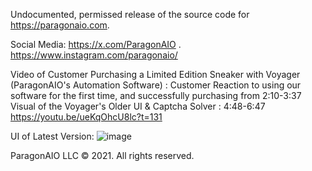 Undocumented, permissed release of the source code for https://paragonaio.com.

Social Media:
https://x.com/ParagonAIO .
https://www.instagram.com/paragonaio/

Video of Customer Purchasing a Limited Edition Sneaker with Voyager (ParagonAIO's Automation Software) :
Customer Reaction to using our software for the first time, and successfully purchasing from 2:10-3:37 
Visual of the Voyager's Older UI & Captcha Solver : 4:48-6:47
https://youtu.be/ueKqOhcU8lc?t=131

UI of Latest Version:
![image](https://github.com/user-attachments/assets/5f518521-8923-4084-96df-1ef174056bbc)

ParagonAIO LLC © 2021. All rights reserved.

